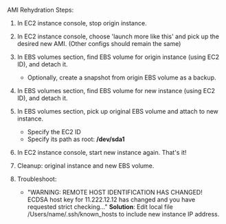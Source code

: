 AMI Rehydration Steps:

1. In EC2 instance console, stop origin instance.

2. In EC2 instance console, choose 'launch more like this' and pick up the desired new AMI. (Other configs should remain the same)

3. In EBS volumes section, find EBS volume for origin instance (using EC2 ID), and detach it.
      * Optionally, create a snapshot from origin EBS volume as a backup.
  
4. In EBS volumes section, find EBS volume for new instance (using EC2 ID), and detach it.

5. In EBS volumes section, pick up original EBS volume and attach to new instance.
      * Specify the EC2 ID
      * Specify its path as root: __/dev/sda1__

6. In EC2 instance console, start new instance again. That's it!

7. Cleanup: original instance and new EBS volume.

8. Troubleshoot:
    * "WARNING: REMOTE HOST IDENTIFICATION HAS CHANGED! ECDSA host key for 11.222.12.12 has changed and you have requested strict checking..." __Solution__: Edit local file /Users/name/.ssh/known_hosts to include new instance IP address.
   
